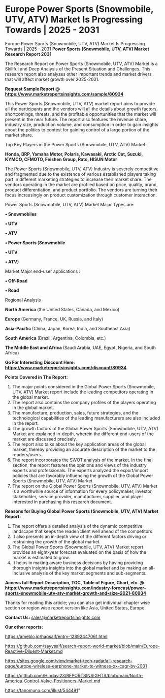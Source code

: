 # Europe Power Sports (Snowmobile, UTV, ATV) Market Is Progressing Towards | 2025 - 2031
Europe Power Sports (Snowmobile, UTV, ATV) Market Is Progressing Towards | 2025 - 2031
<strong>Power Sports (Snowmobile, UTV, ATV) Market Research Report 2031</strong>

The Research Report on Power Sports (Snowmobile, UTV, ATV) Market is a Skillful and Deep Analysis of the Present Situation and Challenges. This research report also analyzes other important trends and market drivers that will affect market growth over 2025-2031.

<strong>Request Sample Report @ <a href=https://www.marketreportsinsights.com/sample/80934>https://www.marketreportsinsights.com/sample/80934</a></strong>

This Power Sports (Snowmobile, UTV, ATV) market report aims to provide all the participants and the vendors will all the details about growth factors, shortcomings, threats, and the profitable opportunities that the market will present in the near future. The report also features the revenue share, industry size, production volume, and consumption in order to gain insights about the politics to contest for gaining control of a large portion of the market share.

Top Key Players in the Power Sports (Snowmobile, UTV, ATV) Market:

<strong>Honda, BRP, Yamaha Motor, Polaris, Kawasaki, Arctic Cat, Suzuki, KYMCO, CFMOTO, Feishen Group, Rato, HISUN Motor</strong>

The Power Sports (Snowmobile, UTV, ATV) Industry is severely competitive and fragmented due to the existence of various established players taking part in different marketing strategies to increase their market share. The vendors operating in the market are profiled based on price, quality, brand, product differentiation, and product portfolio. The vendors are turning their focus increasingly on product customization through customer interaction.

Power Sports (Snowmobile, UTV, ATV) Market Major Types are:

<strong>• Snowmobiles

• UTV

• ATV

• Power Sports (Snowmobile

• UTV

• ATV)</strong>

Market Major end-user applications :

<strong>• Off-Road

• Road</strong>

Regional Analysis

</u><strong><b>North America</b></strong> (the United States, Canada, and Mexico)

<strong><b>Europe </b></strong>(Germany, France, UK, Russia, and Italy)

<strong><b>Asia-Pacific</b></strong> (China, Japan, Korea, India, and Southeast Asia)

<strong><b>South America</b></strong> (Brazil, Argentina, Colombia, etc.)

<strong><b>The Middle East and Africa</b></strong> (Saudi Arabia, UAE, Egypt, Nigeria, and South Africa)

<strong>Go For Interesting Discount Here: <a href=https://www.marketreportsinsights.com/discount/80934>https://www.marketreportsinsights.com/discount/80934</a></strong>

<strong>Points Covered in The Report:</strong>
<ol>
  <li>The major points considered in the Global Power Sports (Snowmobile, UTV, ATV) Market report include the leading competitors operating in the global market.</li>
  <li>The report also contains the company profiles of the players operating in the global market.</li>
  <li>The manufacture, production, sales, future strategies, and the technological capabilities of the leading manufacturers are also included in the report.</li>
  <li>The growth factors of the Global Power Sports (Snowmobile, UTV, ATV) Market are explained in-depth, wherein the different end-users of the market are discussed precisely.</li>
  <li>The report also talks about the key application areas of the global market, thereby providing an accurate description of the market to the readers/users.</li>
  <li>The report incorporates the SWOT analysis of the market. In the final section, the report features the opinions and views of the industry experts and professionals. The experts analyzed the export/import policies that are favorably influencing the growth of the Global Power Sports (Snowmobile, UTV, ATV) Market.</li>
  <li>The report on the Global Power Sports (Snowmobile, UTV, ATV) Market is a worthwhile source of information for every policymaker, investor, stakeholder, service provider, manufacturer, supplier, and player interested in purchasing this research document.</li>
</ol>
<strong>Reasons for Buying Global Power Sports (Snowmobile, UTV, ATV) Market Report:</strong>

<ol>
  <li>The report offers a detailed analysis of the dynamic competitive landscape that keeps the reader/client well ahead of the competitors.</li>
  <li>It also presents an in-depth view of the different factors driving or restraining the growth of the global market.</li>
  <li>The Global Power Sports (Snowmobile, UTV, ATV) Market report provides an eight-year forecast evaluated on the basis of how the market is estimated to grow.</li>
  <li>It helps in making aware business decisions by having providing thorough insights insights into the global market and by making an all-inclusive analysis of the key market segments and sub-segments.</li>
</ol>
<strong>Access full Report Description, TOC, Table of Figure, Chart, etc. @ <a href=https://www.marketreportsinsights.com/industry-forecast/power-sports-snowmobile-utv-atv-market-growth-and-size-2021-80934>https://www.marketreportsinsights.com/industry-forecast/power-sports-snowmobile-utv-atv-market-growth-and-size-2021-80934</a></strong>


Thanks for reading this article; you can also get individual chapter wise section or region wise report version like Asia, United States, Europe.

<strong>Contact Us:</strong>
sales@marketreportsinsights.com

<strong>Our other reports:</strong>

<a href=https://ameblo.jp/haqsaif/entry-12892447061.html>https://ameblo.jp/haqsaif/entry-12892447061.html</a>

<a href=https://github.com/sayysaif/search-report-world-market/blob/main/Europe-Reactive-Diluent-Market.md>https://github.com/sayysaif/search-report-world-market/blob/main/Europe-Reactive-Diluent-Market.md</a>

<a href=https://sites.google.com/view/market-tech-radar/all-research-page/europe-wireless-earphone-market-to-witness-xx-cagr-by-2031>https://sites.google.com/view/market-tech-radar/all-research-page/europe-wireless-earphone-market-to-witness-xx-cagr-by-2031</a>

<a href=https://github.com/Hindavi23/REPORTSINSIGHTS/blob/main/North-America-Control-Valve-Positioners-Market.md>https://github.com/Hindavi23/REPORTSINSIGHTS/blob/main/North-America-Control-Valve-Positioners-Market.md</a>

<a href=https://tanomuno.com/illust/544491>https://tanomuno.com/illust/544491</a>"
